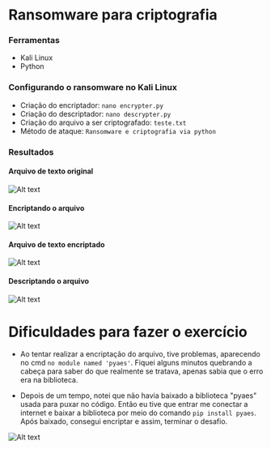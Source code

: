 # Ransomware para criptografia

### Ferramentas

  - Kali Linux
  - Python

### Configurando o ransomware no Kali Linux

  - Criação do encriptador: ``` nano encrypter.py ```
  - Criação do descriptador: ``` nano descrypter.py ```
  - Criação do arquivo a ser criptografado: ``` teste.txt ```
  - Método de ataque: ``` Ransomware e criptografia via python ```

### Resultados

#### Arquivo de texto original

![Alt text](https://github.com/bielramalho/cybersecurity-desafio-ransomware/assets/103615988/bf3c4532-5314-4ece-a0a3-589804c29588)

#### Encriptando o arquivo

![Alt text](https://github.com/bielramalho/cybersecurity-desafio-ransomware/assets/103615988/384d91f1-cbd7-4bab-85db-eeaa74bcc6e1)

#### Arquivo de texto encriptado

![Alt text](https://github.com/bielramalho/cybersecurity-desafio-ransomware/assets/103615988/9d79615d-1577-4b33-b7f5-c6d521a8bf12)

#### Descriptando o arquivo

![Alt text](https://github.com/bielramalho/cybersecurity-desafio-ransomware/assets/103615988/8fbbdb4d-ffeb-43ca-b5b3-88d4328f3400)

# Dificuldades para fazer o exercício

  - Ao tentar realizar a encriptação do arquivo, tive problemas, aparecendo no cmd ``` no module named 'pyaes' ```. Fiquei alguns minutos quebrando a cabeça
  para saber do que realmente se tratava, apenas sabia que o erro era na biblioteca.

  - Depois de um tempo, notei que não havia baixado a biblioteca "pyaes" usada para puxar no código. Então eu tive que entrar me conectar a internet
  e baixar a biblioteca por meio do comando ``` pip install pyaes ```. Após baixado, consegui encriptar e assim, terminar o desafio.

![Alt text](https://github.com/bielramalho/cybersecurity-desafio-ransomware/assets/103615988/f7df9dbf-2806-4443-a047-4aa1173a73c9)

